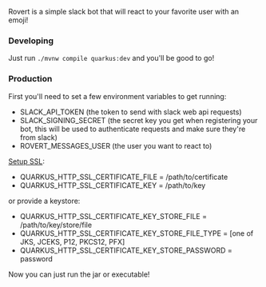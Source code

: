 Rovert is a simple slack bot that will react to your favorite user with an emoji!

### Developing
Just run `./mvnw compile quarkus:dev` and you'll be good to go!

### Production
First you'll need to set a few environment variables to get running:
 * SLACK_API_TOKEN (the token to send with slack web api requests)
 * SLACK_SIGNING_SECRET (the secret key you get when registering your bot, this will be used to authenticate requests and make sure they're from slack)
 * ROVERT_MESSAGES_USER (the user you want to react to)

[Setup SSL](https://quarkus.io/guides/http-reference#supporting-secure-connections-with-ssl):
 * QUARKUS_HTTP_SSL_CERTIFICATE_FILE = /path/to/certificate
 * QUARKUS_HTTP_SSL_CERTIFICATE_KEY = /path/to/key

or provide a keystore:
 * QUARKUS_HTTP_SSL_CERTIFICATE_KEY_STORE_FILE = /path/to/key/store/file
 * QUARKUS_HTTP_SSL_CERTIFICATE_KEY_STORE_FILE_TYPE = [one of JKS, JCEKS, P12, PKCS12, PFX]
 * QUARKUS_HTTP_SSL_CERTIFICATE_KEY_STORE_PASSWORD = password

Now you can just run the jar or executable!
